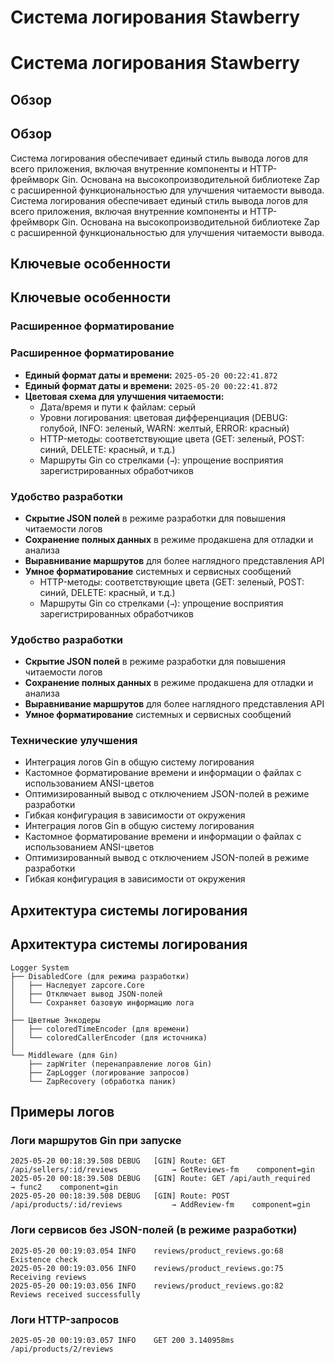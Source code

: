 # Система логирования Stawberry

# Система логирования Stawberry

## Обзор

## Обзор

Система логирования обеспечивает единый стиль вывода логов для всего приложения, включая внутренние компоненты и HTTP-фреймворк Gin. Основана на высокопроизводительной библиотеке Zap с расширенной функциональностью для улучшения читаемости вывода.
Система логирования обеспечивает единый стиль вывода логов для всего приложения, включая внутренние компоненты и HTTP-фреймворк Gin. Основана на высокопроизводительной библиотеке Zap с расширенной функциональностью для улучшения читаемости вывода.

## Ключевые особенности

## Ключевые особенности

### Расширенное форматирование

### Расширенное форматирование

- **Единый формат даты и времени:** `2025-05-20 00:22:41.872`
- **Единый формат даты и времени:** `2025-05-20 00:22:41.872`
- **Цветовая схема для улучшения читаемости:**
  - Дата/время и пути к файлам: серый
  - Уровни логирования: цветовая дифференциация (DEBUG: голубой, INFO: зеленый, WARN: желтый, ERROR: красный)
  - HTTP-методы: соответствующие цвета (GET: зеленый, POST: синий, DELETE: красный, и т.д.)
  - Маршруты Gin со стрелками (`→`): упрощение восприятия зарегистрированных обработчиков

### Удобство разработки

- **Скрытие JSON полей** в режиме разработки для повышения читаемости логов
- **Сохранение полных данных** в режиме продакшена для отладки и анализа
- **Выравнивание маршрутов** для более наглядного представления API
- **Умное форматирование** системных и сервисных сообщений
  - HTTP-методы: соответствующие цвета (GET: зеленый, POST: синий, DELETE: красный, и т.д.)
  - Маршруты Gin со стрелками (`→`): упрощение восприятия зарегистрированных обработчиков

### Удобство разработки

- **Скрытие JSON полей** в режиме разработки для повышения читаемости логов
- **Сохранение полных данных** в режиме продакшена для отладки и анализа
- **Выравнивание маршрутов** для более наглядного представления API
- **Умное форматирование** системных и сервисных сообщений

### Технические улучшения

- Интеграция логов Gin в общую систему логирования
- Кастомное форматирование времени и информации о файлах с использованием ANSI-цветов
- Оптимизированный вывод с отключением JSON-полей в режиме разработки
- Гибкая конфигурация в зависимости от окружения
- Интеграция логов Gin в общую систему логирования
- Кастомное форматирование времени и информации о файлах с использованием ANSI-цветов
- Оптимизированный вывод с отключением JSON-полей в режиме разработки
- Гибкая конфигурация в зависимости от окружения

## Архитектура системы логирования

## Архитектура системы логирования

```
Logger System
├── DisabledCore (для режима разработки)
│   ├── Наследует zapcore.Core
│   ├── Отключает вывод JSON-полей
│   └── Сохраняет базовую информацию лога
│
├── Цветные Энкодеры
│   ├── coloredTimeEncoder (для времени)
│   └── coloredCallerEncoder (для источника)
│
└── Middleware (для Gin)
    ├── zapWriter (перенаправление логов Gin)
    ├── ZapLogger (логирование запросов)
    └── ZapRecovery (обработка паник)
```

## Примеры логов

### Логи маршрутов Gin при запуске

```
2025-05-20 00:18:39.508	DEBUG	[GIN] Route: GET /api/sellers/:id/reviews            → GetReviews-fm	component=gin
2025-05-20 00:18:39.508	DEBUG	[GIN] Route: GET /api/auth_required                  → func2	component=gin
2025-05-20 00:18:39.508	DEBUG	[GIN] Route: POST /api/products/:id/reviews           → AddReview-fm	component=gin
```

### Логи сервисов без JSON-полей (в режиме разработки)

```
2025-05-20 00:19:03.054	INFO	reviews/product_reviews.go:68	Existence check
2025-05-20 00:19:03.056	INFO	reviews/product_reviews.go:75	Receiving reviews
2025-05-20 00:19:03.056	INFO	reviews/product_reviews.go:82	Reviews received successfully
```

### Логи HTTP-запросов

```
2025-05-20 00:19:03.057	INFO	GET 200 3.140958ms /api/products/2/reviews
```
